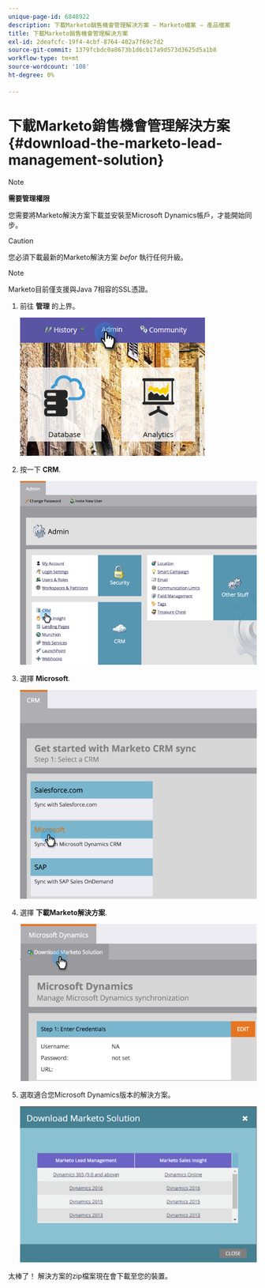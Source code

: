 ```yaml
---
unique-page-id: 6848922
description: 下載Marketo銷售機會管理解決方案 — Marketo檔案 — 產品檔案
title: 下載Marketo銷售機會管理解決方案
exl-id: 2deafcfc-19f4-4cbf-8764-402a7f69c7d2
source-git-commit: 1379fcbdc0a8673b1d6cb17a9d573d3625d5a1b8
workflow-type: tm+mt
source-wordcount: '108'
ht-degree: 0%

---
```


# 下載Marketo銷售機會管理解決方案 {#download-the-marketo-lead-management-solution}

>[!NOTE]
>
>**需要管理權限**

您需要將Marketo解決方案下載並安裝至Microsoft Dynamics帳戶，才能開始同步。

>[!CAUTION]
>
>您必須下載最新的Marketo解決方案 _befor_ 執行任何升級。

>[!NOTE]
>
>Marketo目前僅支援與Java 7相容的SSL憑證。

1. 前往 **管理** 的上界。

   ![](assets/download-the-marketo-lead-management-solution-1.png)

1. 按一下 **CRM**.

   ![](assets/download-the-marketo-lead-management-solution-2.png)

1. 選擇 **Microsoft**.

   ![](assets/download-the-marketo-lead-management-solution-3.png)

1. 選擇 **下載Marketo解決方案**.

   ![](assets/download-the-marketo-lead-management-solution-4.png)

1. 選取適合您Microsoft Dynamics版本的解決方案。

   ![](assets/download-the-marketo-lead-management-solution-5.png)

太棒了！ 解決方案的zip檔案現在會下載至您的裝置。
